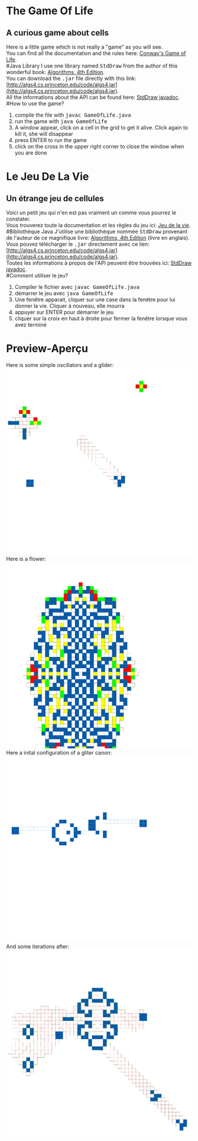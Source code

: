# The Game Of Life
## A curious game about cells
Here is a little game which is not really a "game" as you will see. <br>
You can find all the documentation and the rules here: [Conway's Game of Life](https://en.wikipedia.org/wiki/Conway%27s_Game_of_Life). <br>
#Java Library
I use one library named <tt>StdDraw</tt> from the author of this wonderful book: [Algorithms, 4th Edition](http://algs4.cs.princeton.edu/home/). <br>
You can download the <tt>.jar</tt> file directly with this link: [http://algs4.cs.princeton.edu/code/algs4.jar](http://algs4.cs.princeton.edu/code/algs4.jar). <br>
All the informations about the API can be found here: [StdDraw javadoc](http://introcs.cs.princeton.edu/java/stdlib/javadoc/StdDraw.html). <br>
#How to use the game?
1. compile the file with <tt>javac GameOfLife.java</tt>
2. run the game with <tt>java GameOfLife</tt>
3. A window appear, click on a cell in the grid to get it alive. Click again to kill it, she will disappear
4. press ENTER to run the game
5. click on the cross in the upper right corner to close the window when you are done

# Le Jeu De La Vie
## Un étrange jeu de cellules
Voici un petit jeu qui n'en est pas vraiment un comme vous pourrez le constater. <br>
Vous trouverez toute la documentation et les règles du jeu ici: [Jeu de la vie](https://fr.wikipedia.org/wiki/Jeu_de_la_vie). <br>
#Bibliothèque Java
J'utilise une bibliothèque nommée <tt>StdDraw</tt> provenant de l'auteur de ce magnifique livre: [Algorithms, 4th Edition](http://algs4.cs.princeton.edu/home/) (livre en anglais). <br>
Vous pouvez télécharger le <tt>.jar</tt> directement avec ce lien: [http://algs4.cs.princeton.edu/code/algs4.jar](http://algs4.cs.princeton.edu/code/algs4.jar). <br>
Toutes les informations à propos de l'API peuvent être trouvées ici: [StdDraw javadoc](http://introcs.cs.princeton.edu/java/stdlib/javadoc/StdDraw.html). <br>
#Comment utiliser le jeu?
1. Compiler le fichier avec <tt>javac GameOfLife.java</tt>
2. démarrer le jeu avec <tt>java GameOfLife</tt>
3. Une fenêtre apparait, cliquer sur une case dans la fenêtre pour lui donner la vie. Cliquer à nouveau, elle mourra
4. appuyer sur ENTER pour démarrer le jeu
5. cliquer sur la croix en haut à droite pour fermer la fenêtre lorsque vous avez terminé

# Preview-Aperçu
Here is some simple oscillators and a glider:
![Image of simple cells](/pics/test.png)
Here is a flower:
![Image of a flower](/pics/swag.png)
Here a inital configuration of a gliter canon:
![Image of a gliter canon](/pics/canon.png)
And some iterations after:
![Image of the result of a gliter canon](/pics/canon_after.png)
